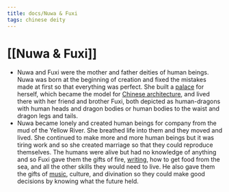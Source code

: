 ```yaml
---
title: docs/Nuwa & Fuxi
tags: chinese deity
---
```


# [[Nuwa & Fuxi]]
- Nuwa and Fuxi were the mother and father deities of human beings. Nuwa was born at the beginning of creation and fixed the mistakes made at first so that everything was perfect. She built a [palace](https://www.worldhistory.org/disambiguation/palace/) for herself, which became the model for [Chinese architecture](https://www.worldhistory.org/Chinese_Architecture/), and lived there with her friend and brother Fuxi, both depicted as human-dragons with human heads and dragon bodies or human bodies to the waist and dragon legs and tails.
- Nuwa became lonely and created human beings for company from the mud of the Yellow River. She breathed life into them and they moved and lived. She continued to make more and more human beings but it was tiring work and so she created marriage so that they could reproduce themselves. The humans were alive but had no knowledge of anything and so Fuxi gave them the gifts of fire, [writing](https://www.worldhistory.org/writing/), how to get food from the sea, and all the other skills they would need to live. He also gave them the gifts of [music](https://www.worldhistory.org/disambiguation/Music/), culture, and divination so they could make good decisions by knowing what the future held.